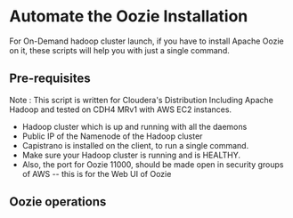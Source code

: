 Automate the Oozie Installation
===============================
For On-Demand hadoop cluster launch, if you have to install Apache Oozie
on it, these scripts will help you with just a single command.


Pre-requisites
--------------
Note : This script is written for Cloudera's Distribution Including Apache Hadoop
and tested on CDH4 MRv1 with AWS EC2 instances.
- Hadoop cluster which is up and running with all the daemons
- Public IP of the Namenode of the Hadoop cluster
- Capistrano is installed on the client, to run a single command.
- Make sure your Hadoop cluster is running and is HEALTHY.
- Also, the port for Oozie 11000, should be made open in security groups
  of AWS -- this is for the Web UI of Oozie

Oozie operations
----------------





